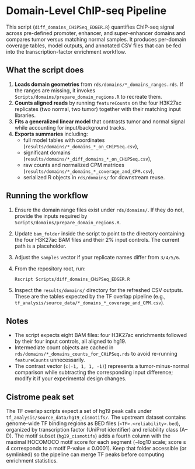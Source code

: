 # Domain-Level ChIP-seq Pipeline

This script (`diff_domains_CHiPSeq_EDGER.R`) quantifies ChIP-seq signal across pre-defined promoter, enhancer, and super-enhancer domains and compares tumor versus matching normal samples. It produces per-domain coverage tables, model outputs, and annotated CSV files that can be fed into the transcription-factor enrichment workflow.

## What the script does

1. **Loads domain geometries** from `rds/domains/*_domains_ranges.rds`. If the ranges are missing, it invokes `Scripts/domains/prepare_domain_regions.R` to recreate them.
2. **Counts aligned reads** by running `featureCounts` on the four H3K27ac replicates (two normal, two tumor) together with their matching input libraries.
3. **Fits a generalized linear model** that contrasts tumor and normal signal while accounting for input/background tracks.
4. **Exports summaries** including:
   - full model tables with coordinates (`results/domains/*_domains_*_on_CHiPSeq.csv`),
   - significant domains (`results/domains/*_diff_domains_*_on_CHiPSeq.csv`),
   - raw counts and normalized CPM matrices (`results/domains/*_domains_*_coverage_and_CPM.csv`),
   - serialized R objects in `rds/domains/` for downstream reuse.

## Running the workflow

1. Ensure the domain range files exist under `rds/domains/`. If they do not, provide the inputs required by `Scripts/domains/prepare_domain_regions.R`.
2. Update `bam_folder` inside the script to point to the directory containing the four H3K27ac BAM files and their 2% input controls. The current path is a placeholder.
3. Adjust the `samples` vector if your replicate names differ from `3/4/5/6`.
4. From the repository root, run:

   ```bash
   Rscript Scripts/diff_domains_CHiPSeq_EDGER.R
   ```

5. Inspect the `results/domains/` directory for the refreshed CSV outputs. These are the tables expected by the TF overlap pipeline (e.g., `tf_analysis/source_data/*_domains_*_coverage_and_CPM.csv`).

## Notes

- The script expects eight BAM files: four H3K27ac enrichments followed by their four input controls, all aligned to hg19.
- Intermediate count objects are cached in `rds/domains/*_domains_counts_for_CHiPSeq.rds` to avoid re-running `featureCounts` unnecessarily.
- The contrast vector (`c(-1, 1, 1, -1)`) represents a tumor-minus-normal comparison while subtracting the corresponding input difference; modify it if your experimental design changes.

## Cistrome peak set

The TF overlap scripts expect a set of hg19 peak calls under `tf_analysis/source_data/hg19_cismotifs/`. The upstream dataset contains genome-wide TF binding regions as BED files (`<TF>.<reliability>.bed`), organized by transcription factor (UniProt identifier) and reliability class (A–D). The motif subset (`hg19_cismotifs`) adds a fourth column with the maximal HOCOMOCO motif score for each segment (−log10 scale; score ≥ 4 corresponds to a motif P-value ≤ 0.0001). Keep that folder accessible (or symlinked) so the pipeline can merge TF peaks before computing enrichment statistics.
